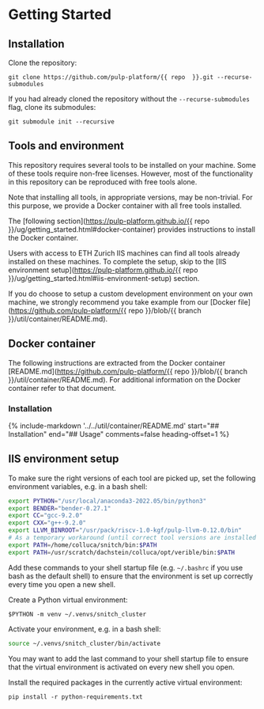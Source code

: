 <!--start-section-1-->

# Getting Started

## Installation

Clone the repository:
```shell
git clone https://github.com/pulp-platform/{{ repo  }}.git --recurse-submodules
```

If you had already cloned the repository without the `--recurse-submodules` flag, clone its submodules:
```shell
git submodule init --recursive
```

## Tools and environment

This repository requires several tools to be installed on your machine. Some of these tools require non-free licenses. However, most of the functionality in this repository can be reproduced with free tools alone.

Note that installing all tools, in appropriate versions, may be non-trivial. For this purpose, we provide a Docker container with all free tools installed.

The [following section](https://pulp-platform.github.io/{{ repo }}/ug/getting_started.html#docker-container) provides instructions to install the Docker container.

Users with access to ETH Zurich IIS machines can find all tools already installed on these machines. To complete the setup, skip to the [IIS environment setup](https://pulp-platform.github.io/{{ repo }}/ug/getting_started.html#iis-environment-setup) section.

If you do choose to setup a custom development environment on your own machine, we strongly recommend you take example from our [Docker file](https://github.com/pulp-platform/{{ repo }}/blob/{{ branch }}/util/container/README.md).

## Docker container

<!--end-section-1-->

The following instructions are extracted from the Docker container [README.md](https://github.com/pulp-platform/{{ repo }}/blob/{{ branch }}/util/container/README.md). For additional information on the Docker container refer to that document.

### Installation

{%
   include-markdown '../../util/container/README.md'
   start="## Installation"
   end="## Usage"
   comments=false
   heading-offset=1
%}

<!--start-section-2-->

## IIS environment setup

To make sure the right versions of each tool are picked up, set the following environment variables, e.g. in a bash shell:

```bash
export PYTHON="/usr/local/anaconda3-2022.05/bin/python3"
export BENDER="bender-0.27.1"
export CC="gcc-9.2.0"
export CXX="g++-9.2.0"
export LLVM_BINROOT="/usr/pack/riscv-1.0-kgf/pulp-llvm-0.12.0/bin"
# As a temporary workaround (until correct tool versions are installed system-wide):
export PATH=/home/colluca/snitch/bin:$PATH
export PATH=/usr/scratch/dachstein/colluca/opt/verible/bin:$PATH
```

Add these commands to your shell startup file (e.g. `~/.bashrc` if you use bash as the default shell) to ensure that the environment is set up correctly every time you open a new shell.

Create a Python virtual environment:

```shell
$PYTHON -m venv ~/.venvs/snitch_cluster
```

Activate your environment, e.g. in a bash shell:

```bash
source ~/.venvs/snitch_cluster/bin/activate
```

You may want to add the last command to your shell startup file to ensure that the virtual environment is activated on every new shell you open.

Install the required packages in the currently active virtual environment:

```shell
pip install -r python-requirements.txt
```
<!--end-section-2-->
